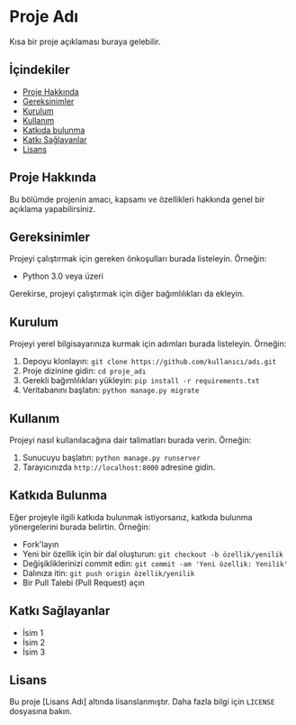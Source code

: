# Proje Adı

Kısa bir proje açıklaması buraya gelebilir.

## İçindekiler

- [Proje Hakkında](#proje-hakkında)
- [Gereksinimler](#gereksinimler)
- [Kurulum](#kurulum)
- [Kullanım](#kullanım)
- [Katkıda bulunma](#katkıda-bulunma)
- [Katkı Sağlayanlar](#katkı-sağlayanlar)
- [Lisans](#lisans)

## Proje Hakkında

Bu bölümde projenin amacı, kapsamı ve özellikleri hakkında genel bir açıklama yapabilirsiniz.

## Gereksinimler

Projeyi çalıştırmak için gereken önkoşulları burada listeleyin. Örneğin:

- Python 3.0 veya üzeri

Gerekirse, projeyi çalıştırmak için diğer bağımlılıkları da ekleyin.

## Kurulum

Projeyi yerel bilgisayarınıza kurmak için adımları burada listeleyin. Örneğin:

1. Depoyu klonlayın: `git clone https://github.com/kullanıcı/adı.git`
2. Proje dizinine gidin: `cd proje_adı`
3. Gerekli bağımlılıkları yükleyin: `pip install -r requirements.txt`
4. Veritabanını başlatın: `python manage.py migrate`

## Kullanım

Projeyi nasıl kullanılacağına dair talimatları burada verin. Örneğin:

1. Sunucuyu başlatın: `python manage.py runserver`
2. Tarayıcınızda `http://localhost:8000` adresine gidin.

## Katkıda Bulunma

Eğer projeyle ilgili katkıda bulunmak istiyorsanız, katkıda bulunma yönergelerini burada belirtin. Örneğin:

- Fork'layın
- Yeni bir özellik için bir dal oluşturun: `git checkout -b özellik/yenilik`
- Değişikliklerinizi commit edin: `git commit -am 'Yeni özellik: Yenilik'`
- Dalınıza itin: `git push origin özellik/yenilik`
- Bir Pull Talebi (Pull Request) açın

## Katkı Sağlayanlar

- İsim 1
- İsim 2
- İsim 3

## Lisans

Bu proje [Lisans Adı] altında lisanslanmıştır. Daha fazla bilgi için `LICENSE` dosyasına bakın.
